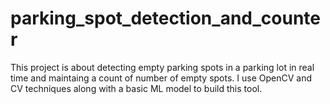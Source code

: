 # parking_spot_detection_and_counter

This project is about detecting empty parking spots in a parking lot in real time and maintaing a count of number of empty spots. I use OpenCV and CV techniques along with a basic ML model to build this tool.
